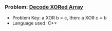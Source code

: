 ### Problem: [Decode XORed Array](https://leetcode.com/problems/decode-xored-array/)
- Problem Key: a XOR b = c, then: a XOR c = b
- Language used: C++